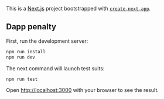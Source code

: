 This is a [Next.js](https://nextjs.org/) project bootstrapped with [`create-next-app`](https://github.com/vercel/next.js/tree/canary/packages/create-next-app).

## Dapp penalty

First, run the development server:

```bash
npm run install
npm run dev
```

The next command will launch test suits:

```
npm run test
```

Open [http://localhost:3000](http://localhost:3000) with your browser to see the result.
